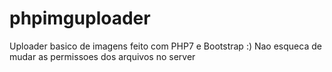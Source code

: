 # phpimguploader
Uploader basico de imagens feito com PHP7 e Bootstrap :) Nao esqueca de mudar as permissoes dos arquivos no server
